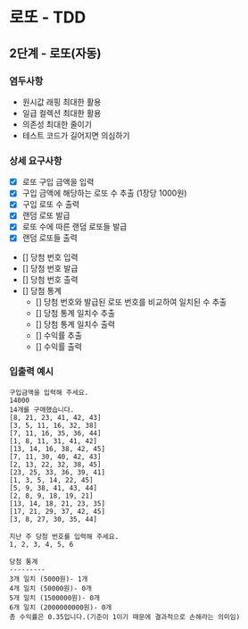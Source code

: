 # 로또 - TDD

## 2단계 - 로또(자동)

### 염두사항

- 원시값 래핑 최대한 활용
- 일급 컬렉션 최대한 활용
- 의존성 최대한 줄이기
- 테스트 코드가 길어지면 의심하기

### 상세 요구사항

- [x] 로또 구입 금액을 입력
- [x] 구입 금액에 해당하는 로또 수 추출 (1장당 1000원)
- [x] 구입 로또 수 출력
- [x] 랜덤 로또 발급
- [x] 로또 수에 따른 랜덤 로또들 발급
- [x] 랜덤 로또들 출력
- [] 당첨 번호 입력
- [] 당첨 번호 발급
- [] 당첨 번호 출력
- [] 당첨 통계
    - [] 당첨 번호와 발급된 로또 번호를 비교하여 일치된 수 추출
    - [] 당첨 통계 일치수 추출
    - [] 당첨 통계 일치수 출력
    - [] 수익률 추출
    - [] 수익률 출력

### 입출력 예시

```text
구입금액을 입력해 주세요.
14000
14개를 구매했습니다.
[8, 21, 23, 41, 42, 43]
[3, 5, 11, 16, 32, 38]
[7, 11, 16, 35, 36, 44]
[1, 8, 11, 31, 41, 42]
[13, 14, 16, 38, 42, 45]
[7, 11, 30, 40, 42, 43]
[2, 13, 22, 32, 38, 45]
[23, 25, 33, 36, 39, 41]
[1, 3, 5, 14, 22, 45]
[5, 9, 38, 41, 43, 44]
[2, 8, 9, 18, 19, 21]
[13, 14, 18, 21, 23, 35]
[17, 21, 29, 37, 42, 45]
[3, 8, 27, 30, 35, 44]

지난 주 당첨 번호를 입력해 주세요.
1, 2, 3, 4, 5, 6

당첨 통계
---------
3개 일치 (5000원)- 1개
4개 일치 (50000원)- 0개
5개 일치 (1500000원)- 0개
6개 일치 (2000000000원)- 0개
총 수익률은 0.35입니다.(기준이 1이기 때문에 결과적으로 손해라는 의미임)
```

